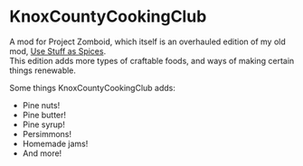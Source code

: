 # KnoxCountyCookingClub
A mod for Project Zomboid, which itself is an overhauled edition of my old mod, [Use Stuff as Spices](https://github.com/CyrusJazzberry/usestuffasspices).</br>
This edition adds more types of craftable foods, and ways of making certain things renewable.</br>

Some things KnoxCountyCookingClub adds:
<ul>
  <li>Pine nuts!</li>
  <li>Pine butter!</li>
  <li>Pine syrup!</li>
  <li>Persimmons!</li>
  <li>Homemade jams!</li>
  <li>And more!</li>
</ul>
